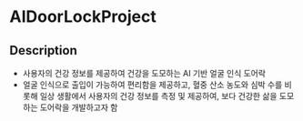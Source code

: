 # AIDoorLockProject

## Description

- 사용자의 건강 정보를 제공하여 건강을 도모하는 AI 기반 얼굴 인식 도어락
- 얼굴 인식으로 출입이 가능하여 편리함을 제공하고, 혈중 산소 농도와 심박 수를 비롯해 일상 생활에서 사용자의 건강 정보를 측정 및 제공하여, 보다 건강한 삶을 도모하는 도어락을 개발하고자 함 
